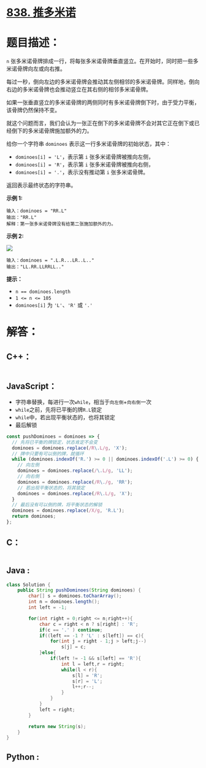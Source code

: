 # [838. 推多米诺](https://leetcode-cn.com/problems/push-dominoes/)

# 题目描述：

`n` 张多米诺骨牌排成一行，将每张多米诺骨牌垂直竖立。在开始时，同时把一些多米诺骨牌向左或向右推。

每过一秒，倒向左边的多米诺骨牌会推动其左侧相邻的多米诺骨牌。同样地，倒向右边的多米诺骨牌也会推动竖立在其右侧的相邻多米诺骨牌。

如果一张垂直竖立的多米诺骨牌的两侧同时有多米诺骨牌倒下时，由于受力平衡， 该骨牌仍然保持不变。

就这个问题而言，我们会认为一张正在倒下的多米诺骨牌不会对其它正在倒下或已经倒下的多米诺骨牌施加额外的力。

给你一个字符串 `dominoes` 表示这一行多米诺骨牌的初始状态，其中：

- `dominoes[i] = 'L'`，表示第 `i` 张多米诺骨牌被推向左侧，
- `dominoes[i] = 'R'`，表示第 `i` 张多米诺骨牌被推向右侧，
- `dominoes[i] = '.'`，表示没有推动第 `i` 张多米诺骨牌。

返回表示最终状态的字符串。



**示例 1:**

```
输入：dominoes = "RR.L"
输出："RR.L"
解释：第一张多米诺骨牌没有给第二张施加额外的力。
```

**示例 2:**

![](https://s3-lc-upload.s3.amazonaws.com/uploads/2018/05/18/domino.png)

```
输入：dominoes = ".L.R...LR..L.."
输出："LL.RR.LLRRLL.."
```

**提示：**

- `n == dominoes.length`
- `1 <= n <= 105`
- `dominoes[i]` 为 `'L'`、`'R'` 或 `'.'`




# 解答：

## C++：

```cpp

```

## JavaScript：

- 字符串替换，每进行一次`while`，相当于`向左倒`+`向右倒`一次
- `while`之前，先将已平衡的牌`R.L`锁定
- `while`中，若出现平衡状态的，也将其锁定
- 最后解锁

```javascript
const pushDominoes = dominoes => {
  // 先将已平衡的牌锁定，状态肯定不会变
  dominoes = dominoes.replace(/R\.L/g, 'X');
  // 牌中只要有可以倒的牌，就循环
  while (dominoes.indexOf('R.') >= 0 || dominoes.indexOf('.L') >= 0) {
    // 向左倒
    dominoes = dominoes.replace(/\.L/g, 'LL');
    // 向右倒
    dominoes = dominoes.replace(/R\./g, 'RR');
    // 若出现平衡状态的，将其锁定
    dominoes = dominoes.replace(/R\.L/g, 'X');
  }
  // 最后没有可以倒的牌，将平衡状态的解锁
  dominoes = dominoes.replace(/X/g, 'R.L');
  return dominoes;
};
```

## C：

```c

```

## Java :

```java
class Solution {
    public String pushDominoes(String dominoes) {
        char[] s = dominoes.toCharArray();
        int n = dominoes.length();
        int left = -1;

        for(int right = 0;right <= n;right++){
            char c = right < n ? s[right] : 'R';
            if(c == '.' ) continue;
            if((left == -1 ? 'L' : s[left]) == c){
                for(int j = right - 1;j > left;j--)
                    s[j] = c; 
            }else{
                if(left != -1 && s[left] == 'R'){
                    int l = left,r = right;
                    while(l < r){
                        s[l] = 'R';
                        s[r] = 'L';
                        l++;r--;
                    }
                }
            }
            left = right;
        }

        return new String(s);
    }
}
```

## Python :

```python

```

